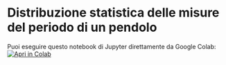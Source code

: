 # Distribuzione statistica delle misure del periodo di un pendolo

Puoi eseguire questo notebook di Jupyter direttamente da Google Colab: [![Apri in Colab](https://colab.research.google.com/assets/colab-badge.svg)](https://colab.research.google.com/github/persello/pendolo/blob/master/notebook.ipynb)
